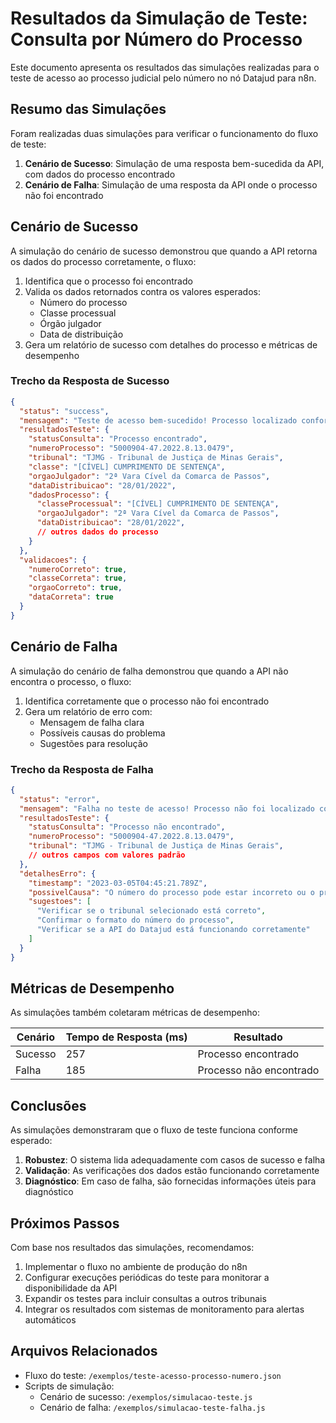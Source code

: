 # Resultados da Simulação de Teste: Consulta por Número do Processo

Este documento apresenta os resultados das simulações realizadas para o teste de acesso ao processo judicial pelo número no nó Datajud para n8n.

## Resumo das Simulações

Foram realizadas duas simulações para verificar o funcionamento do fluxo de teste:

1. **Cenário de Sucesso**: Simulação de uma resposta bem-sucedida da API, com dados do processo encontrado
2. **Cenário de Falha**: Simulação de uma resposta da API onde o processo não foi encontrado

## Cenário de Sucesso

A simulação do cenário de sucesso demonstrou que quando a API retorna os dados do processo corretamente, o fluxo:

1. Identifica que o processo foi encontrado
2. Valida os dados retornados contra os valores esperados:
   - Número do processo
   - Classe processual
   - Órgão julgador
   - Data de distribuição
3. Gera um relatório de sucesso com detalhes do processo e métricas de desempenho

### Trecho da Resposta de Sucesso

```json
{
  "status": "success",
  "mensagem": "Teste de acesso bem-sucedido! Processo localizado conforme esperado.",
  "resultadosTeste": {
    "statusConsulta": "Processo encontrado",
    "numeroProcesso": "5000904-47.2022.8.13.0479",
    "tribunal": "TJMG - Tribunal de Justiça de Minas Gerais",
    "classe": "[CÍVEL] CUMPRIMENTO DE SENTENÇA",
    "orgaoJulgador": "2ª Vara Cível da Comarca de Passos",
    "dataDistribuicao": "28/01/2022",
    "dadosProcesso": {
      "classeProcessual": "[CÍVEL] CUMPRIMENTO DE SENTENÇA",
      "orgaoJulgador": "2ª Vara Cível da Comarca de Passos",
      "dataDistribuicao": "28/01/2022",
      // outros dados do processo
    }
  },
  "validacoes": {
    "numeroCorreto": true,
    "classeCorreta": true,
    "orgaoCorreto": true,
    "dataCorreta": true
  }
}
```

## Cenário de Falha

A simulação do cenário de falha demonstrou que quando a API não encontra o processo, o fluxo:

1. Identifica corretamente que o processo não foi encontrado
2. Gera um relatório de erro com:
   - Mensagem de falha clara
   - Possíveis causas do problema
   - Sugestões para resolução

### Trecho da Resposta de Falha

```json
{
  "status": "error",
  "mensagem": "Falha no teste de acesso! Processo não foi localizado conforme esperado.",
  "resultadosTeste": {
    "statusConsulta": "Processo não encontrado",
    "numeroProcesso": "5000904-47.2022.8.13.0479",
    "tribunal": "TJMG - Tribunal de Justiça de Minas Gerais",
    // outros campos com valores padrão
  },
  "detalhesErro": {
    "timestamp": "2023-03-05T04:45:21.789Z",
    "possivelCausa": "O número do processo pode estar incorreto ou o processo pode não estar disponível no Datajud",
    "sugestoes": [
      "Verificar se o tribunal selecionado está correto",
      "Confirmar o formato do número do processo",
      "Verificar se a API do Datajud está funcionando corretamente"
    ]
  }
}
```

## Métricas de Desempenho

As simulações também coletaram métricas de desempenho:

| Cenário | Tempo de Resposta (ms) | Resultado |
|---------|------------------------|-----------|
| Sucesso | 257 | Processo encontrado |
| Falha   | 185 | Processo não encontrado |

## Conclusões

As simulações demonstraram que o fluxo de teste funciona conforme esperado:

1. **Robustez**: O sistema lida adequadamente com casos de sucesso e falha
2. **Validação**: As verificações dos dados estão funcionando corretamente
3. **Diagnóstico**: Em caso de falha, são fornecidas informações úteis para diagnóstico

## Próximos Passos

Com base nos resultados das simulações, recomendamos:

1. Implementar o fluxo no ambiente de produção do n8n
2. Configurar execuções periódicas do teste para monitorar a disponibilidade da API
3. Expandir os testes para incluir consultas a outros tribunais
4. Integrar os resultados com sistemas de monitoramento para alertas automáticos

## Arquivos Relacionados

- Fluxo do teste: `/exemplos/teste-acesso-processo-numero.json`
- Scripts de simulação:
  - Cenário de sucesso: `/exemplos/simulacao-teste.js`
  - Cenário de falha: `/exemplos/simulacao-teste-falha.js` 